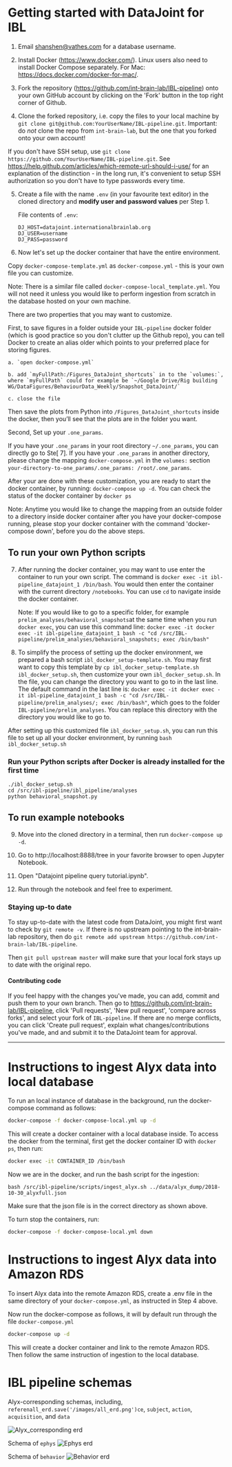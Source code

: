 # Getting started with DataJoint for IBL #

1. Email shanshen@vathes.com for a database username.

2. Install Docker (https://www.docker.com/). Linux users also need to install Docker Compose separately. For Mac: https://docs.docker.com/docker-for-mac/.

3. Fork the repository (https://github.com/int-brain-lab/IBL-pipeline) onto your own GitHub account by clicking on the 'Fork' button in the top right corner of Github.

4. Clone the forked repository, i.e. copy the files to your local machine by `git clone git@github.com:YourUserName/IBL-pipeline.git`. Important: do *not* clone the repo from `int-brain-lab`, but the one that you forked onto your own account!

If you don't have SSH setup, use `git clone https://github.com/YourUserName/IBL-pipeline.git`. See https://help.github.com/articles/which-remote-url-should-i-use/ for an explanation of the distinction - in the long run, it's convenient to setup SSH authorization so you don't have to type passwords every time.

5. Create a file with the name `.env` (in your favourite text editor) in the cloned directory and **modify user and password values** per Step 1.

    File contents of ``.env``:
    ```
    DJ_HOST=datajoint.internationalbrainlab.org
    DJ_USER=username
    DJ_PASS=password
    ```

6. Now let's set up the docker container that have the entire environment. 

Copy `docker-compose-template.yml` as `docker-compose.yml` - this is your own file you can customize.

Note: There is a similar file called `docker-compose-local_template.yml`. You will not need it unless you would like to perform ingestion from scratch in the database hosted on your own machine.

There are two properties that you may want to customize. 

First, to save figures in a folder outside your `IBL-pipeline` docker folder (which is good practice so you don't clutter up the Github repo), you can tell Docker to create an alias older which points to your preferred place for storing figures. 

	a. `open docker-compose.yml`
	
	b. add `myFullPath:/Figures_DataJoint_shortcuts` in to the `volumes:`, where `myFullPath` could for example be `~/Google Drive/Rig building WG/DataFigures/BehaviourData_Weekly/Snapshot_DataJoint/` 
	
	c. close the file

Then save the plots from Python into `/Figures_DataJoint_shortcuts` inside the docker, then you’ll see that the plots are in the folder you want.

Second, Set up your `.one_params`.

If you have your `.one_params` in your root directory `~/.one_params`, you can directly go to Ste[ 7]. If you have your `.one_params` in another directory, please change the mapping `docker-compose.yml`
in the `volumes:` section `your-directory-to-one_params/.one_params: /root/.one_params`.

After your are done with these customization, you are ready to start the docker container, by running:
`docker-compose up -d`. You can check the status of the docker container by `docker ps`


Note: Anytime you would like to change the mapping from an outside folder to a directory inside docker container after you have your docker-compose running, please stop your docker container with the command 'docker-compose down', before you do the above steps.



## To run your own Python scripts ##

7. After running the docker container, you may want to use enter the container to run your own script. The command is `docker exec -it ibl-pipeline_datajoint_1 /bin/bash`. You would then enter the container with the current directory `/notebooks`. You can use `cd` to navigate inside the docker container. 

    Note: If you would like to go to a specific folder, for example `prelim_analyses/behavioral_snapshots`at the same time when you run `docker exec`, you can use this command line: `docker exec -it docker exec -it ibl-pipeline_datajoint_1 bash -c "cd /src/IBL-pipeline/prelim_analyses/behavioral_snapshots; exec /bin/bash"`

8. To simplify the process of setting up the docker environment, we prepared a bash script `ibl_docker_setup-template.sh`. You may first want to copy this template by `cp ibl_docker_setup-template.sh ibl_docker_setup.sh`, then customize your own `ibl_docker_setup.sh`. In the file, you can change the directory you want to go to in the last line. The default command in the last line is: `docker exec -it docker exec -it ibl-pipeline_datajoint_1 bash -c "cd /src/IBL-pipeline/prelim_analyses/; exec /bin/bash"`, which goes to the folder `IBL-pipeline/prelim_analyses`. You can replace this directory with the directory you would like to go to.

After setting up this customized file `ibl_docker_setup.sh`, you can run this file to set up all your docker environment, by running `bash ibl_docker_setup.sh`


### Run your Python scripts after Docker is already installed for the first time ###

```
./ibl_docker_setup.sh
cd /src/ibl-pipeline/ibl_pipeline/analyses
python behavioral_snapshot.py
```

## To run example notebooks ##

9. Move into the cloned directory in a terminal, then run `docker-compose up -d`.

10. Go to http://localhost:8888/tree in your favorite browser to open Jupyter Notebook.

11. Open "Datajoint pipeline query tutorial.ipynb".

12. Run through the notebook and feel free to experiment.

### Staying up-to date ###

To stay up-to-date with the latest code from DataJoint, you might first want to check by `git remote -v`. 
If there is no upstream pointing to the int-brain-lab repository, then do `git remote add upstream https://github.com/int-brain-lab/IBL-pipeline`.

Then `git pull upstream master` will make sure that your local fork stays up to date with the original repo.

#### Contributing code ####

If you feel happy with the changes you've made, you can add, commit and push them to your own branch. Then go to https://github.com/int-brain-lab/IBL-pipeline, click 'Pull requests', 'New pull request', 'compare across forks', and select your fork of `IBL-pipeline`. If there are no merge conflicts, you can click 'Create pull request', explain what changes/contributions you've made, and and submit it to the DataJoint team for approval. 



---

# Instructions to ingest Alyx data into local database #

To run an local instance of database in the background, run the docker-compose command as follows:

```bash
docker-compose -f docker-compose-local.yml up -d
```

This will create a docker container with a local database inside. To access the docker from the terminal, first get the docker container ID with `docker ps`, then run:

```bash
docker exec -it CONTAINER_ID /bin/bash
```

Now we are in the docker, and run the bash script for the ingestion:

```
bash /src/ibl-pipeline/scripts/ingest_alyx.sh ../data/alyx_dump/2018-10-30_alyxfull.json
```

Make sure that the json file is in the correct directory as shown above.

To turn stop the containers, run:

```bash
docker-compose -f docker-compose-local.yml down
```

# Instructions to ingest Alyx data into Amazon RDS

To insert Alyx data into the remote Amazon RDS, create a .env file in the same directory of your `docker-compose.yml`, as instructed in Step 4 above. 

Now run the docker-compose as follows, it will by default run through the file `docker-compose.yml`

```bash
docker-compose up -d
```

This will create a docker container and link to the remote Amazon RDS. Then follow the same instruction of ingestion to the local database.

# IBL pipeline schemas #

Alyx-corresponding schemas, including, `referenall_erd.save('/images/all_erd.png')ce`, `subject`, `action`, `acquisition`, and `data`

![Alyx_corresponding erd](images/alyx_erd.png)

Schema of `ephys`
![Ephys erd](images/ephys_erd.png)

Schema of `behavior`
![Behavior erd](images/behavior_erd.png)
